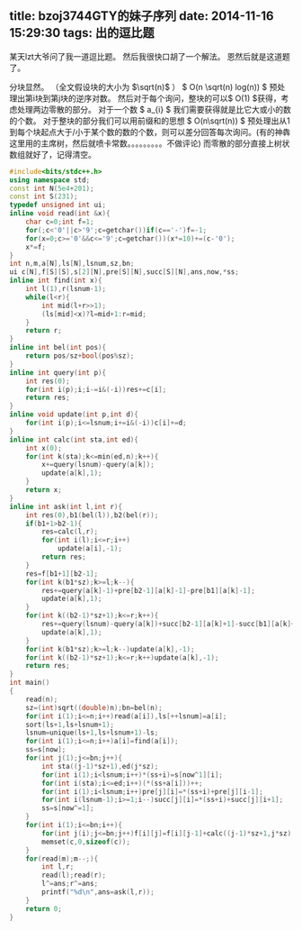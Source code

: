 title: bzoj3744GTY的妹子序列
date: 2014-11-16 15:29:30
tags: 出的逗比题
---
某天lzt大爷问了我一道逗比题。
然后我很快口胡了一个解法。
恩然后就是这道题了。
<!--more-->
分块显然。
（全文假设块的大小为 $\sqrt(n)$ ）
 $ O(n \sqrt(n) log(n)) $ 预处理出第i块到第j块的逆序对数。
然后对于每个询问，整块的可以$ O(1) $获得，考虑处理两边零散的部分。
对于一个数 $ a_{i} $ 我们需要获得就是比它大或小的数的个数。
对于整块的部分我们可以用前缀和的思想 $ O(n\sqrt(n)) $ 预处理出从1到每个块起点大于/小于某个数的数的个数，则可以差分回答每次询问。(有的神犇这里用的主席树，然后就喷卡常数。。。。。。。。。不做评论)
而零散的部分直接上树状数组就好了，记得清空。
```c++ bzoj3744
#include<bits/stdc++.h>
using namespace std;
const int N(5e4+201);
const int S(231);
typedef unsigned int ui;
inline void read(int &x){
	char c=0;int f=1;
	for(;c<'0'||c>'9';c=getchar())if(c=='-')f=-1;
	for(x=0;c>='0'&&c<='9';c=getchar())(x*=10)+=(c-'0');
	x*=f;
}
int n,m,a[N],ls[N],lsnum,sz,bn;
ui c[N],f[S][S],s[2][N],pre[S][N],succ[S][N],ans,now,*ss;
inline int find(int x){
	int l(1),r(lsnum-1);
	while(l<r){
		int mid(l+r>>1);
		(ls[mid]<x)?l=mid+1:r=mid;
	}
	return r;
}
inline int bel(int pos){
	return pos/sz+bool(pos%sz);
}
inline int query(int p){
	int res(0);
	for(int i(p);i;i-=i&(-i))res+=c[i];
	return res;
}
inline void update(int p,int d){
	for(int i(p);i<=lsnum;i+=i&(-i))c[i]+=d;
}
inline int calc(int sta,int ed){
	int x(0);
	for(int k(sta);k<=min(ed,n);k++){
		x+=query(lsnum)-query(a[k]);
		update(a[k],1);
	}
	return x;
}
inline int ask(int l,int r){
	int res(0),b1(bel(l)),b2(bel(r));
	if(b1+1>b2-1){
		res=calc(l,r);
		for(int i(l);i<=r;i++)
			update(a[i],-1);
		return res;
	}
	res=f[b1+1][b2-1];
	for(int k(b1*sz);k>=l;k--){
		res+=query(a[k]-1)+pre[b2-1][a[k]-1]-pre[b1][a[k]-1];
		update(a[k],1);
	}
	for(int k((b2-1)*sz+1);k<=r;k++){
		res+=query(lsnum)-query(a[k])+succ[b2-1][a[k]+1]-succ[b1][a[k]+1];
		update(a[k],1);
	}
	for(int k(b1*sz);k>=l;k--)update(a[k],-1);
	for(int k((b2-1)*sz+1);k<=r;k++)update(a[k],-1);
	return res;
}
int main()
{
	read(n);
	sz=(int)sqrt((double)n);bn=bel(n);
	for(int i(1);i<=n;i++)read(a[i]),ls[++lsnum]=a[i];
	sort(ls+1,ls+lsnum+1);
	lsnum=unique(ls+1,ls+lsnum+1)-ls;
	for(int i(1);i<=n;i++)a[i]=find(a[i]);
	ss=s[now];
	for(int j(1);j<=bn;j++){
		int sta((j-1)*sz+1),ed(j*sz);
		for(int i(1);i<lsnum;i++)*(ss+i)=s[now^1][i];
		for(int i(sta);i<=ed;i++)(*(ss+a[i]))++;
		for(int i(1);i<lsnum;i++)pre[j][i]=*(ss+i)+pre[j][i-1];
		for(int i(lsnum-1);i>=1;i--)succ[j][i]=*(ss+i)+succ[j][i+1];
		ss=s[now^=1];
	}
	for(int i(1);i<=bn;i++){
		for(int j(i);j<=bn;j++)f[i][j]=f[i][j-1]+calc((j-1)*sz+1,j*sz);
		memset(c,0,sizeof(c));
	}
	for(read(m);m--;){
		int l,r;
		read(l);read(r);
		l^=ans;r^=ans;
		printf("%d\n",ans=ask(l,r));
	}
	return 0;
}
```